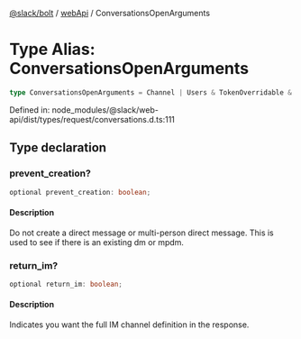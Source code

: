 [@slack/bolt](../../../../index.md) / [webApi](../index.md) / ConversationsOpenArguments

# Type Alias: ConversationsOpenArguments

```ts
type ConversationsOpenArguments = Channel | Users & TokenOverridable & object;
```

Defined in: node\_modules/@slack/web-api/dist/types/request/conversations.d.ts:111

## Type declaration

### prevent\_creation?

```ts
optional prevent_creation: boolean;
```

#### Description

Do not create a direct message or multi-person direct message.
This is used to see if there is an existing dm or mpdm.

### return\_im?

```ts
optional return_im: boolean;
```

#### Description

Indicates you want the full IM channel definition in the response.
